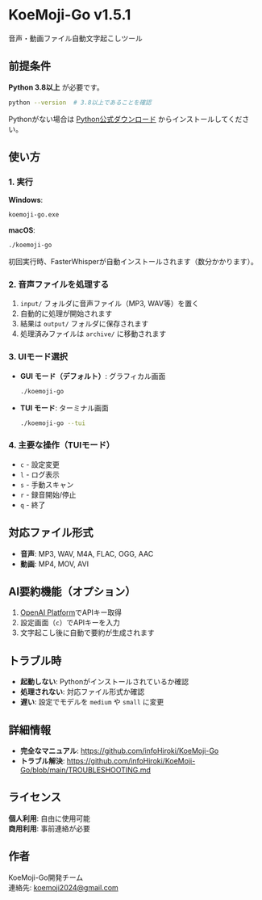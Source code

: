 # KoeMoji-Go v1.5.1

音声・動画ファイル自動文字起こしツール

## 前提条件

**Python 3.8以上** が必要です。
```bash
python --version  # 3.8以上であることを確認
```

Pythonがない場合は [Python公式ダウンロード](https://www.python.org/downloads/) からインストールしてください。

## 使い方

### 1. 実行

**Windows**:
```cmd
koemoji-go.exe
```

**macOS**:
```bash
./koemoji-go
```

初回実行時、FasterWhisperが自動インストールされます（数分かかります）。

### 2. 音声ファイルを処理する

1. `input/` フォルダに音声ファイル（MP3, WAV等）を置く
2. 自動的に処理が開始されます
3. 結果は `output/` フォルダに保存されます
4. 処理済みファイルは `archive/` に移動されます

### 3. UIモード選択

- **GUI モード（デフォルト）**: グラフィカル画面
  ```bash
  ./koemoji-go
  ```
- **TUI モード**: ターミナル画面
  ```bash
  ./koemoji-go --tui
  ```

### 4. 主要な操作（TUIモード）

- `c` - 設定変更
- `l` - ログ表示  
- `s` - 手動スキャン
- `r` - 録音開始/停止
- `q` - 終了

## 対応ファイル形式

- **音声**: MP3, WAV, M4A, FLAC, OGG, AAC
- **動画**: MP4, MOV, AVI

## AI要約機能（オプション）

1. [OpenAI Platform](https://platform.openai.com/)でAPIキー取得
2. 設定画面（`c`）でAPIキーを入力
3. 文字起こし後に自動で要約が生成されます

## トラブル時

- **起動しない**: Pythonがインストールされているか確認
- **処理されない**: 対応ファイル形式か確認
- **遅い**: 設定でモデルを `medium` や `small` に変更

## 詳細情報

- **完全なマニュアル**: https://github.com/infoHiroki/KoeMoji-Go
- **トラブル解決**: https://github.com/infoHiroki/KoeMoji-Go/blob/main/TROUBLESHOOTING.md

## ライセンス

**個人利用**: 自由に使用可能  
**商用利用**: 事前連絡が必要

## 作者

KoeMoji-Go開発チーム  
連絡先: koemoji2024@gmail.com